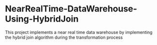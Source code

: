# NearRealTime-DataWarehouse-Using-HybridJoin
This project implements a near real time data warehouse by implementing the hybrid join algorithm during the transformation process
